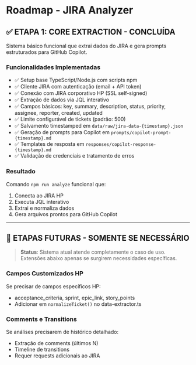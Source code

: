 # Roadmap - JIRA Analyzer

## ✅ **ETAPA 1: CORE EXTRACTION - CONCLUÍDA**

Sistema básico funcional que extrai dados do JIRA e gera prompts estruturados para GitHub Copilot.

### Funcionalidades Implementadas
- ✅ Setup base TypeScript/Node.js com scripts npm
- ✅ Cliente JIRA com autenticação (email + API token)
- ✅ Conexão com JIRA corporativo HP (SSL self-signed)
- ✅ Extração de dados via JQL interativo
- ✅ Campos básicos: key, summary, description, status, priority, assignee, reporter, created, updated
- ✅ Limite configurável de tickets (padrão: 500)
- ✅ Salvamento timestamped em `data/raw/jira-data-{timestamp}.json`
- ✅ Geração de prompts para Copilot em `prompts/copilot-prompt-{timestamp}.md`
- ✅ Templates de resposta em `responses/copilot-response-{timestamp}.md`
- ✅ Validação de credenciais e tratamento de erros

### Resultado
Comando `npm run analyze` funcional que:
1. Conecta ao JIRA HP
2. Executa JQL interativo
3. Extrai e normaliza dados
4. Gera arquivos prontos para GitHub Copilot

---

## 🔮 **ETAPAS FUTURAS - SOMENTE SE NECESSÁRIO**

> **Status**: Sistema atual atende completamente o caso de uso. Extensões abaixo apenas se surgirem necessidades específicas.

### **Campos Customizados HP**
Se precisar de campos específicos HP:
- acceptance_criteria, sprint, epic_link, story_points
- Adicionar em `normalizeTicket()` no data-extractor.ts

### **Comments e Transitions**
Se análises precisarem de histórico detalhado:
- Extração de comments (últimos N)
- Timeline de transitions
- Requer requests adicionais ao JIRA
